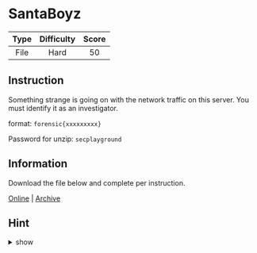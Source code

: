 # SantaBoyz

| Type | Difficulty | Score |
| :--: | :--------: | :---: |
| File |    Hard    |  50   |

## Instruction

Something strange is going on with the network traffic on this server. You must identify it as an investigator.

format: `forensic{xxxxxxxxx}`

Password for unzip: `secplayground`

## Information

Download the file below and complete per instruction.

[Online](https://storage.googleapis.com/secplayground-event/merrychristmas2022/forensic/santaboyz_evidence.zip) | [Archive](santaboyz_evidence.zip)

## Hint

<details>
<summary>show</summary>
Look at the protocol for resolving IP addresses
</details>

